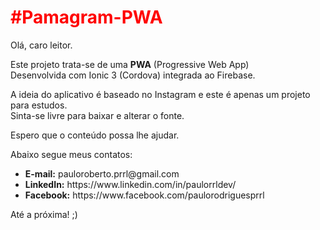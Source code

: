 <h1 style="color:red;">#Pamagram-PWA</h2>

<p>Olá, caro leitor.</p>

<p>Este projeto trata-se de uma <strong>PWA</strong> (Progressive Web App)<br>
Desenvolvida com Ionic 3 (Cordova) integrada ao Firebase.</p>

<p>A ideia do aplicativo é baseado no Instagram e este é apenas um projeto para estudos.<br>
Sinta-se livre para baixar e alterar o fonte.</p>

<p>Espero que o conteúdo possa lhe ajudar.</p>

<p>Abaixo segue meus contatos:</p>
<ul>
  <li><strong>E-mail:</strong> pauloroberto.prrl@gmail.com</li>
  <li><strong>LinkedIn:</strong> https://www.linkedin.com/in/paulorrldev/</li>
  <li><strong>Facebook:</strong> https://www.facebook.com/paulorodriguesprrl</li>
</ul>

<p>Até a próxima! ;)</p>
